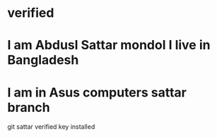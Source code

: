 # verified
# I am Abdusl Sattar mondol I live in Bangladesh 
# I am in Asus computers sattar branch
git sattar verified key installed
